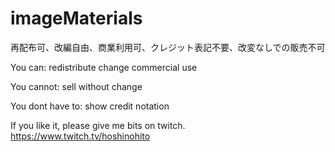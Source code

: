 # imageMaterials

再配布可、改編自由、商業利用可、クレジット表記不要、改変なしでの販売不可

You can:
redistribute
change
commercial use

You cannot:
sell without change

You dont have to:
show credit notation

If you like it, please give me bits on twitch.
https://www.twitch.tv/hoshinohito
